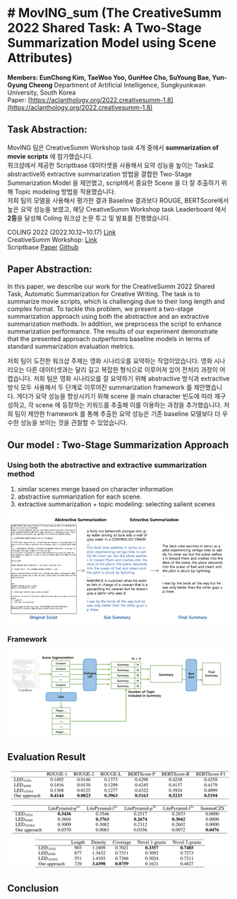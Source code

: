 # # MovING_sum (The CreativeSumm 2022 Shared Task: A Two-Stage Summarization Model using Scene Attributes)
**Members: EunChong Kim, TaeWoo Yoo, GunHee Cho, SuYoung Bae, Yun-Gyung Cheong**
Department of Artificial Intelligence, Sungkyunkwan University, South Korea  
Paper: [https://aclanthology.org/2022.creativesumm-1.8](https://aclanthology.org/2022.creativesumm-1.8)

## Task Abstraction: 
MovING 팀은 CreativeSumm Workshop task 4개 중에서 **summarization of movie scripts** 에 참가했습니다.  
워크샵에서 제공한 Scriptbase 데이터셋을 사용해서 요약 성능을 높이는 Task로  abstractive와 extractive summarization 방법을 결합한 Two-Stage Summarization Model 을 제안했고, script에서 중요한 Scene 을 더 잘 추출하기 위해 Topic modeling 방법을 적용했습니다.  
저희 팀의 모델을 사용해서 평가한 결과 Baseline 결과보다 ROUGE, BERTScore에서 높은 요약 성능을 보였고, 해당 CreativeSumm Workshop task Leaderboard 에서 **2등**을 달성해 Coling 워크샵 논문 투고 및 발표를 진행했습니다.  

COLING 2022 (2022.10.12~10.17) [Link](https://coling2022.org/)  
CreativeSumm Workshop: [Link](https://creativesumm.github.io/sharedtask)  
Scriptbase [Paper](https://aclanthology.org/N15-1113/)   [Github](https://github.com/EdinburghNLP/scriptbase)

## Paper Abstraction: 
In this paper, we describe our work for the CreativeSumm 2022 Shared Task, Automatic Summarization for Creative Writing. The task is to summarize movie scripts, which is challenging due to their long length and complex format. To tackle this problem, we present a two-stage summarization approach using both the abstractive and an extractive summarization methods. In addition, we preprocess the script to enhance summarization performance. The results of our experiment demonstrate that the presented approach outperforms baseline models in terms of standard summarization evaluation metrics.  

저희 팀이 도전한 워크샵 주제는 영화 시나리오를 요약하는 작업이었습니다. 영화 시나리오는 다른 데이터셋과는 달리 길고 복잡한 형식으로 이루어져 있어 전처리 과정이 어렵습니다. 저희 팀은 영화 시나리오를 잘 요약하기 위해 abstractive 방식과 extractive 방식 모두 사용해서 두 단계로 이루어진 summarization framework 를 제안했습니다. 게다가 요약 성능을 향상시키기 위해 scene 을 main character 빈도에 따라 재구성하고, 각 scene 에 등장하는 키워드를 추출해 이를 이용하는 과정을 추가했습니다. 저희 팀이 제안한 framework 를 통해 추출한 요약 성능은 기존 baseline 모델보다 더 우수한 성능을 보이는 것을 관찰할 수 있었습니다.  



## Our model : Two-Stage Summarization Approach
### Using both the abstractive and extractive summarization method
1. similar scenes merge based on character information
2. abstractive summarization for each scene.
3. extractive summarization + topic modeling: selecting salient scenes

![enter image description here](https://github.com/BaeSuyoung/MovING_sum/blob/main/image/pic1.png)


### Framework

![enter image description here](https://github.com/BaeSuyoung/MovING_sum/blob/main/image/pic2.png)


## Evaluation Result

![enter image description here](https://github.com/BaeSuyoung/MovING_sum/blob/main/image/pic3.png)


## Conclusion
